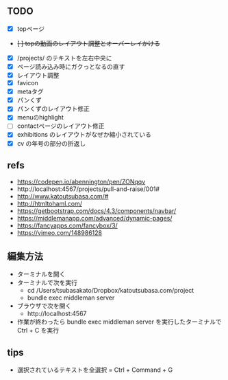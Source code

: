 ## TODO

- [x] topページ
- ~~[ ] topの動画のレイアウト調整とオーバーレイかける~~
- [x] /projects/ のテキストを左右中央に
- [x] ページ読み込み時にガクっとなるの直す
- [x] レイアウト調整
- [x] favicon
- [x] metaタグ
- [x] パンくず
- [x] パンくずのレイアウト修正
- [x] menuのhighlight
- [ ] contactページのレイアウト修正
- [x] exhibitions のレイアウトがなぜか縮小されている
- [x] cv の年号の部分の折返し

## refs

- https://codepen.io/abennington/pen/ZONqqv
- http://localhost:4567/projects/pull-and-raise/001#
- http://www.katoutsubasa.com/#
- http://htmltohaml.com/
- https://getbootstrap.com/docs/4.3/components/navbar/
- https://middlemanapp.com/advanced/dynamic-pages/
- https://fancyapps.com/fancybox/3/
- https://vimeo.com/148986128

## 編集方法

- ターミナルを開く
- ターミナルで次を実行
	- cd /Users/tsubasakato/Dropbox/katoutsubasa.com/project
	- bundle exec middleman server
- ブラウザで次を開く
	- http://localhost:4567
- 作業が終わったら bundle exec middleman server を実行したターミナルで　Ctrl + C を実行

## tips

- 選択されているテキストを全選択 = Ctrl + Command + G
